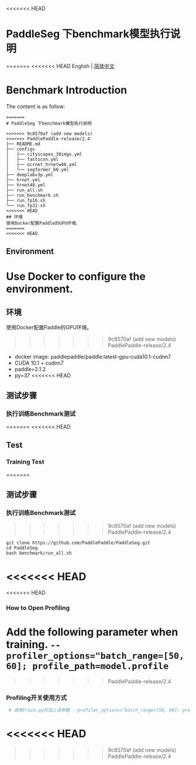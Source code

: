 <<<<<<< HEAD
# PaddleSeg 下benchmark模型执行说明

=======
<<<<<<< HEAD
English | [简体中文](README_CN.md)

# Benchmark Introduction

The content is as follow:

```
=======
# PaddleSeg 下benchmark模型执行说明

>>>>>>> 9c8570af (add new models)
>>>>>>> PaddlePaddle-release/2.4
├── README.md  
├── configs  
│   ├── cityscapes_30imgs.yml  
│   ├── fastscnn.yml  
│   ├── ocrnet_hrnetw48.yml  
│   └── segformer_b0.yml  
├── deeplabv3p.yml  
├── hrnet.yml  
├── hrnet48.yml  
├── run_all.sh  
├── run_benchmark.sh  
├── run_fp16.sh  
└── run_fp32.sh  
<<<<<<< HEAD
## 环境
使用Docker配置Paddle的GPU环境。
=======
<<<<<<< HEAD
```

## Environment
Use Docker to configure the environment.
=======
## 环境
使用Docker配置Paddle的GPU环境。
>>>>>>> 9c8570af (add new models)
>>>>>>> PaddlePaddle-release/2.4
* docker image: paddlepaddle/paddle:latest-gpu-cuda10.1-cudnn7
* CUDA 10.1 + cudnn7
* paddle=2.1.2
* py=37
<<<<<<< HEAD
## 测试步骤
### 执行训练Benchmark测试
=======
<<<<<<< HEAD

## Test
### Training Test
=======
## 测试步骤
### 执行训练Benchmark测试
>>>>>>> 9c8570af (add new models)
>>>>>>> PaddlePaddle-release/2.4

```
git clone https://github.com/PaddlePaddle/PaddleSeg.git
cd PaddleSeg
bash benchmark/run_all.sh
```
<<<<<<< HEAD
=======
<<<<<<< HEAD
### How to Open Profiling
 Add the following parameter when training.
 `--profiler_options="batch_range=[50, 60]; profile_path=model.profile`
=======
>>>>>>> PaddlePaddle-release/2.4
### Profiling开关使用方式
```bash
 # 调用train.py时加上该参数 --profiler_options="batch_range=[50, 60]; profile_path=model.profile"
```




<<<<<<< HEAD
=======
>>>>>>> 9c8570af (add new models)
>>>>>>> PaddlePaddle-release/2.4
